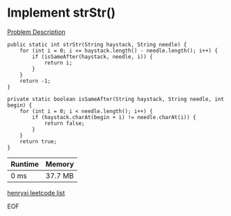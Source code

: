 # Implement strStr()
[Problem Description](https://leetcode.com/problems/implement-strstr/)

```
public static int strStr(String haystack, String needle) {
    for (int i = 0; i <= haystack.length() - needle.length(); i++) {
        if (isSameAfter(haystack, needle, i)) {
            return i;
        }
    }
    return -1;
}

private static boolean isSameAfter(String haystack, String needle, int begin) {
    for (int i = 0; i < needle.length(); i++) {
        if (haystack.charAt(begin + i) != needle.charAt(i)) {
            return false;
        }
    }
    return true;
}
```

| Runtime       | Memory     | 
| :------------- | :---------- |
| 0 ms | 37.7 MB	   |


[henryxi leetcode list](http://www.henryxi.com/leetcode)

EOF